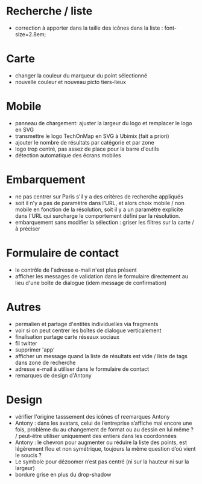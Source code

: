 Recherche / liste
=================
- correction à apporter dans la taille des icônes dans la liste : font-size=2.8em;

Carte
=====
- changer la couleur du marqueur du point sélectionné
- nouvelle couleur et nouveau picto tiers-lieux

Mobile
======
- panneau de chargement: ajuster la largeur du logo et remplacer le logo en SVG
- transmettre le logo TechOnMap en SVG à Ubimix (fait a priori)
- ajouter le nombre de résultats par catégorie et par zone
- logo trop centré, pas assez de place pour la barre d'outils
- détection automatique des écrans mobiles

Embarquement
============
- ne pas centrer sur Paris s'il y a des critères de recherche appliqués
- soit il n'y a pas de paramètre dans l'URL, et alors choix mobile / non mobile en fonction de la résolution, soit il y a un paramètre explicite dans l'URL qui surcharge le comportement défini par la résolution.
- embarquement sans modifier la sélection : griser les filtres sur la carte / à préciser

Formulaire de contact
=====================
- le contrôle de l'adresse e-mail n'est plus présent
- afficher les messages de validation dans le formulaire directement au lieu d'une boîte de dialogue (idem message de confirmation)

Autres
======
- permalien et partage d'entités individuelles via fragments
- voir si on peut centrer les boîtes de dialogue verticalement
- finalisation partage carte réseaux sociaux
- fil twitter
- supprimer 'app'
- afficher un message quand la liste de résultats est vide / liste de tags dans zone de recherche
- adresse e-mail à utiliser dans le formulaire de contact
- remarques de design d'Antony

Design
======
- vérifier l'origine tasssement des icônes cf reemarques Antony
- Antony : dans les avatars, celui de l’entreprise s’affiche mal encore une fois, problème du au changement de format ou au dessin en lui même ? / peut-être utiliser uniquement des entiers dans les coordonnées
- Antony : le chevron pour augmenter ou réduire la liste des points, est légèrement flou et non symétrique,
toujours la même question d’où vient le soucis ?
- Le symbole pour dézoomer n’est pas centré (ni sur la hauteur ni sur la largeur)
- bordure grise en plus du drop-shadow

